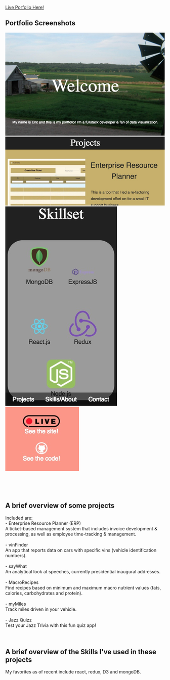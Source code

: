 [Live Porfolio Here!](https://imaginelife.github.io/portfolio/ "Live Porfolio Here!")

## Portfolio Screenshots
![Welcome Screenshot](imgs/port/welcome.jpg "Welcome Screenshot")
![Projects Screenshot](imgs/port/projects.jpg "Projects ScreenShot")
![Responsive Screenshot](imgs/port/responsive.jpg "Responsive Design")
![Links Screenshot](imgs/port/links.jpg "Links to Live apps")

</br></br></br>
## A brief overview of some projects 
Included are:</br>
	- Enterprise Resource Planner (ERP)</br>
		A ticket-based management system that includes invoice development & processing, as well as employee time-tracking & management.</br></br>
	- vinFinder</br>
		An app that reports data on cars with specific vins (vehicle identification numbers).</br></br>
	- sayWhat</br>
		An analytical look at speeches, currently presidential inaugural addresses.</br></br>
	- MacroRecipes</br>
		Find recipes based on minimum and maximum macro nutrient values (fats, calories, carbohydrates and protein).</br></br>
	- myMiles</br>
		Track miles driven in your vehicle.</br></br>
	- Jazz Quizz</br>
		Test your Jazz Trivia with this fun quiz app!</br></br></br>

## A brief overview of the Skills I've used in these projects
My favorites as of recent include react, redux, D3 and mongoDB.